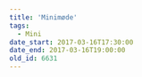 ```yaml
---
title: 'Minimøde'
tags:
  - Mini
date_start: 2017-03-16T17:30:00
date_end: 2017-03-16T19:00:00
old_id: 6631
---
```


